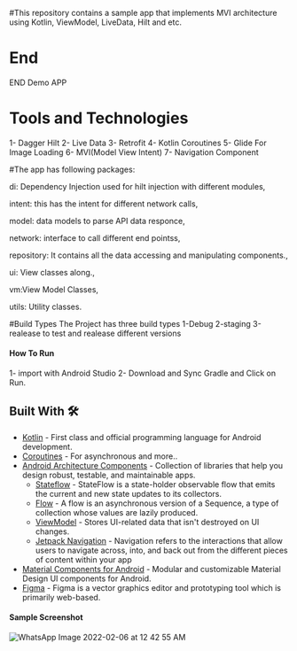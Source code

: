 #This repository contains a sample app that implements MVI architecture using Kotlin, ViewModel, LiveData, Hilt and etc.

# End 
 END Demo APP
 
# Tools and Technologies 
1- Dagger Hilt
2- Live Data
3- Retrofit 
4- Kotlin Coroutines
5- Glide For Image Loading
6- MVI(Model View Intent)
7- Navigation Component

#The app has following packages:

di: Dependency Injection used for hilt injection with different modules,

intent: this has the intent for different network calls,
 
model: data models to parse API data responce,

network: interface to call different end pointss,

repository: It contains all the data accessing and manipulating components.,

ui: View classes along.,

vm:View Model Classes, 

utils: Utility classes.

#Build Types 
The Project has three build types 
1-Debug
2-staging
3-realease
to test and realease different versions

#### How To Run
1- import with Android Studio 
2- Download and Sync Gradle and Click on Run.

## Built With 🛠
- [Kotlin](https://kotlinlang.org/) - First class and official programming language for Android development.
- [Coroutines](https://kotlinlang.org/docs/reference/coroutines-overview.html) - For asynchronous and more..
- [Android Architecture Components](https://developer.android.com/topic/libraries/architecture) - Collection of libraries that help you design robust, testable, and maintainable apps.
    - [Stateflow](https://developer.android.com/kotlin/flow/stateflow-and-sharedflow) - StateFlow is a state-holder observable flow that emits the current and new state updates to its collectors.
    - [Flow](https://kotlinlang.org/docs/reference/coroutines/flow.html) - A flow is an asynchronous version of a Sequence, a type of collection whose values are lazily produced.
    - [ViewModel](https://developer.android.com/topic/libraries/architecture/viewmodel) - Stores UI-related data that isn't destroyed on UI changes.
    - [Jetpack Navigation](https://developer.android.com/guide/navigation) - Navigation refers to the interactions that allow users to navigate across, into, and back out from the different pieces of content within your app
- [Material Components for Android](https://github.com/material-components/material-components-android) - Modular and customizable Material Design UI components for Android.
- [Figma](https://figma.com/) - Figma is a vector graphics editor and prototyping tool which is primarily web-based.



#### Sample Screenshot

![WhatsApp Image 2022-02-06 at 12 42 55 AM](https://user-images.githubusercontent.com/57588320/152683184-754352f2-97ac-4a18-b70f-37b569aac226.jpeg)
